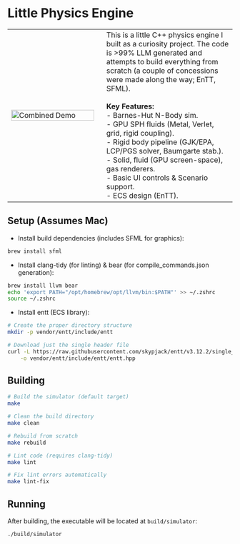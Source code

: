 # Little Physics Engine

<table>
  <tr>
    <td valign="middle">
      <img src="assets/gifs/highlight-reel.gif" alt="Combined Demo" width="100%">
    </td>
    <td valign="top" width="60%" style="padding-left: 20px;">
      This is a little C++ physics engine I built as a curiosity project. The code is >99% LLM generated
      and attempts to build everything from scratch (a couple of concessions were made along the way; EnTT, SFML).
      <br><br><b>Key Features:</b><br>
      - Barnes-Hut N-Body sim.<br>
      - GPU SPH fluids (Metal, Verlet, grid, rigid coupling).<br>
      - Rigid body pipeline (GJK/EPA, LCP/PGS solver, Baumgarte stab.).<br>
      - Solid, fluid (GPU screen-space), gas renderers.<br>
      - Basic UI controls & Scenario support.<br>
      - ECS design (EnTT).
    </td>
  </tr>
</table>


## Setup (Assumes Mac)

- Install build dependencies (includes SFML for graphics):
```bash
brew install sfml
```

- Install clang-tidy (for linting) & bear (for compile_commands.json generation):
```bash
brew install llvm bear
echo 'export PATH="/opt/homebrew/opt/llvm/bin:$PATH"' >> ~/.zshrc
source ~/.zshrc
```

- Install entt (ECS library):
```bash
# Create the proper directory structure
mkdir -p vendor/entt/include/entt

# Download just the single header file
curl -L https://raw.githubusercontent.com/skypjack/entt/v3.12.2/single_include/entt/entt.hpp \
    -o vendor/entt/include/entt/entt.hpp
```

## Building

```bash
# Build the simulator (default target)
make

# Clean the build directory
make clean

# Rebuild from scratch
make rebuild

# Lint code (requires clang-tidy)
make lint

# Fix lint errors automatically
make lint-fix
```

## Running

After building, the executable will be located at `build/simulator`:

```bash
./build/simulator
```